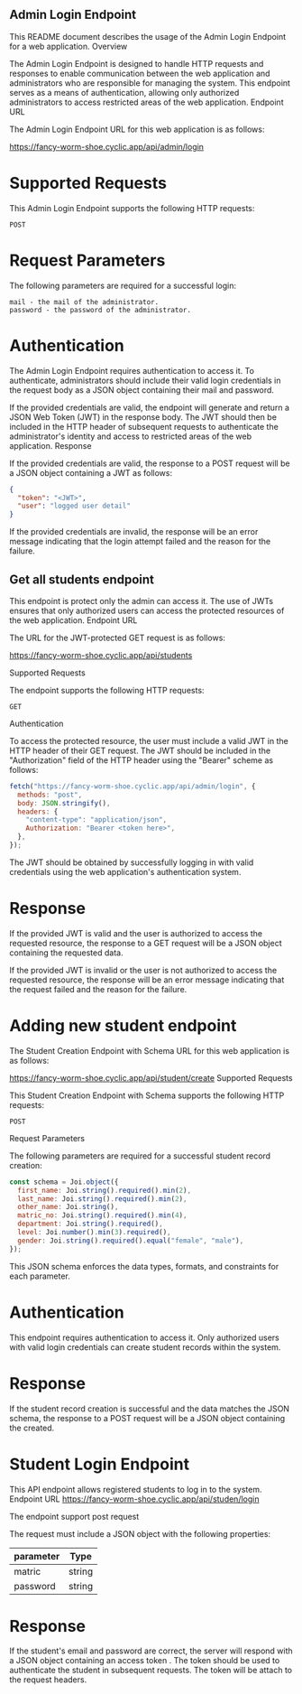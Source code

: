 ## Admin Login Endpoint

This README document describes the usage of the Admin Login Endpoint for a web application.
Overview

The Admin Login Endpoint is designed to handle HTTP requests and responses to enable communication between the web application and administrators who are responsible for managing the system. This endpoint serves as a means of authentication, allowing only authorized administrators to access restricted areas of the web application.
Endpoint URL

The Admin Login Endpoint URL for this web application is as follows:

https://fancy-worm-shoe.cyclic.app/api/admin/login

# Supported Requests

This Admin Login Endpoint supports the following HTTP requests:

    POST

# Request Parameters

The following parameters are required for a successful login:

    mail - the mail of the administrator.
    password - the password of the administrator.

# Authentication

The Admin Login Endpoint requires authentication to access it. To authenticate, administrators should include their valid login credentials in the request body as a JSON object containing their mail and password.

If the provided credentials are valid, the endpoint will generate and return a JSON Web Token (JWT) in the response body. The JWT should then be included in the HTTP header of subsequent requests to authenticate the administrator's identity and access to restricted areas of the web application.
Response

If the provided credentials are valid, the response to a POST request will be a JSON object containing a JWT as follows:

```json
{
  "token": "<JWT>",
  "user": "logged user detail"
}
```

If the provided credentials are invalid, the response will be an error message indicating that the login attempt failed and the reason for the failure.

## Get all students endpoint

This endpoint is protect only the admin can access it. The use of JWTs ensures that only authorized users can access the protected resources of the web application.
Endpoint URL

The URL for the JWT-protected GET request is as follows:

https://fancy-worm-shoe.cyclic.app/api/students

Supported Requests

The endpoint supports the following HTTP requests:

    GET

Authentication

To access the protected resource, the user must include a valid JWT in the HTTP header of their GET request. The JWT should be included in the "Authorization" field of the HTTP header using the "Bearer" scheme as follows:


```javascript
fetch("https://fancy-worm-shoe.cyclic.app/api/admin/login", {
  methods: "post",
  body: JSON.stringify(),
  headers: {
    "content-type": "application/json",
    Authorization: "Bearer <token here>",
  },
});
```

The JWT should be obtained by successfully logging in with valid credentials using the web application's authentication system.

# Response

If the provided JWT is valid and the user is authorized to access the requested resource, the response to a GET request will be a JSON object containing the requested data.

If the provided JWT is invalid or the user is not authorized to access the requested resource, the response will be an error message indicating that the request failed and the reason for the failure.

# Adding new student endpoint

The Student Creation Endpoint with Schema URL for this web application is as follows:

https://fancy-worm-shoe.cyclic.app/api/student/create
Supported Requests

This Student Creation Endpoint with Schema supports the following HTTP requests:

    POST

Request Parameters

The following parameters are required for a successful student record creation:

```javascript
const schema = Joi.object({
  first_name: Joi.string().required().min(2),
  last_name: Joi.string().required().min(2),
  other_name: Joi.string(),
  matric_no: Joi.string().required().min(4),
  department: Joi.string().required(),
  level: Joi.number().min(3).required(),
  gender: Joi.string().required().equal("female", "male"),
});
```

This JSON schema enforces the data types, formats, and constraints for each parameter.

# Authentication

This endpoint requires authentication to access it. Only authorized users with valid login credentials can create student records within the system.

# Response

If the student record creation is successful and the data matches the JSON schema, the response to a POST request will be a JSON object containing the created.

# Student Login Endpoint

This API endpoint allows registered students to log in to the system.
Endpoint URL https://fancy-worm-shoe.cyclic.app/api/studen/login

The endpoint support
post request

The request must include a JSON object with the following properties:

| parameter | Type   |
| --------- | ------ |
| matric    | string |
| password  | string |

# Response

If the student's email and password are correct, the server will respond with a JSON object containing an access token . The token should be used to authenticate the student in subsequent requests. The token will be attach to the request headers.
